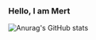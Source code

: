 ### Hello, I am Mert


![Anurag's GitHub stats](https://github-readme-stats.vercel.app/api?username=mertmzzx&show_icons=true&theme=dark)

